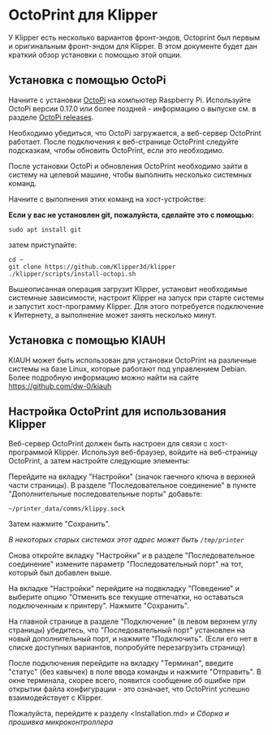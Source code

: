 # OctoPrint для Klipper

У Klipper есть несколько вариантов фронт-эндов, Octoprint был первым и оригинальным фронт-эндом для Klipper. В этом документе будет дан краткий обзор установки с помощью этой опции.

## Установка с помощью OctoPi

Начните с установки [OctoPi](https://github.com/guysoft/OctoPi) на компьютер Raspberry Pi. Используйте OctoPi версии 0.17.0 или более поздней - информацию о выпуске см. в разделе [OctoPi releases](https://github.com/guysoft/OctoPi/releases).

Необходимо убедиться, что OctoPi загружается, а веб-сервер OctoPrint работает. После подключения к веб-странице OctoPrint следуйте подсказкам, чтобы обновить OctoPrint, если это необходимо.

После установки OctoPi и обновления OctoPrint необходимо зайти в систему на целевой машине, чтобы выполнить несколько системных команд.

Начните с выполнения этих команд на хост-устройстве:

**Если у вас не установлен git, пожалуйста, сделайте это с помощью:**

```
sudo apt install git
```

затем приступайте:

```
cd ~
git clone https://github.com/Klipper3d/klipper
./klipper/scripts/install-octopi.sh
```

Вышеописанная операция загрузит Klipper, установит необходимые системные зависимости, настроит Klipper на запуск при старте системы и запустит хост-программу Klipper. Для этого потребуется подключение к Интернету, а выполнение может занять несколько минут.

## Установка с помощью KIAUH

KIAUH может быть использован для установки OctoPrint на различные системы на базе Linux, которые работают под управлением Debian. Более подробную информацию можно найти на сайте https://github.com/dw-0/kiauh

## Настройка OctoPrint для использования Klipper

Веб-сервер OctoPrint должен быть настроен для связи с хост-программой Klipper. Используя веб-браузер, войдите на веб-страницу OctoPrint, а затем настройте следующие элементы:

Перейдите на вкладку "Настройки" (значок гаечного ключа в верхней части страницы). В разделе "Последовательное соединение" в пункте "Дополнительные последовательные порты" добавьте:

```
~/printer_data/comms/klippy.sock
```

Затем нажмите "Сохранить".

*В некоторых старых системах этот адрес может быть `/tmp/printer`*

Снова откройте вкладку "Настройки" и в разделе "Последовательное соединение" измените параметр "Последовательный порт" на тот, который был добавлен выше.

На вкладке "Настройки" перейдите на подвкладку "Поведение" и выберите опцию "Отменить все текущие отпечатки, но оставаться подключенным к принтеру". Нажмите "Сохранить".

На главной странице в разделе "Подключение" (в левом верхнем углу страницы) убедитесь, что "Последовательный порт" установлен на новый дополнительный порт, и нажмите "Подключить". (Если его нет в списке доступных вариантов, попробуйте перезагрузить страницу)

После подключения перейдите на вкладку "Терминал", введите "статус" (без кавычек) в поле ввода команды и нажмите "Отправить". В окне терминала, скорее всего, появится сообщение об ошибке при открытии файла конфигурации - это означает, что OctoPrint успешно взаимодействует с Klipper.

Пожалуйста, перейдите к разделу <Installation.md> и *Сборка и прошивка микроконтроллера*

